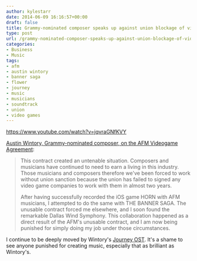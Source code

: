 ```yaml
---
author: kylestarr
date: 2014-06-09 16:16:57+00:00
draft: false
title: Grammy-nominated composer speaks up against union blockage of video game recordings
type: post
url: /grammy-nominated-composer-speaks-up-against-union-blockage-of-video-game-recordings/
categories:
- Business
- Music
tags:
- afm
- austin wintory
- banner saga
- flower
- journey
- music
- musicians
- soundtrack
- union
- video games
---
```


<https://www.youtube.com/watch?v=jqvraGNfKVY>

[Austin Wintory, Grammy-nominated composer, on the AFM Videogame Agreement](https://www.youtube.com/watch?v=jqvraGNfKVY):

> This contract created an untenable situation. Composers and musicians have continued to need to earn a living in this industry. Those musicians and composers therefore we've been forced to work without union sanction because the union has failed to signed any video game companies to work with them in almost two years.
>
> After having successfully recorded the iOS game HORN with AFM musicians, I attempted to do the same with THE BANNER SAGA. The unusable contract forced me elsewhere, and I soon found the remarkable Dallas Wind Symphony. This collaboration happened as a direct result of the AFM's unusable contract, and I am now being punished for simply doing my job under those circumstances.

I continue to be deeply moved by Wintory's [Journey OST](https://itunes.apple.com/us/album/journey-original-soundtrack/id511359368?uo=4&at=1l3v2y3&ct=TSOG). It's a shame to see anyone punished for creating music, especially that as brilliant as Wintory's.
